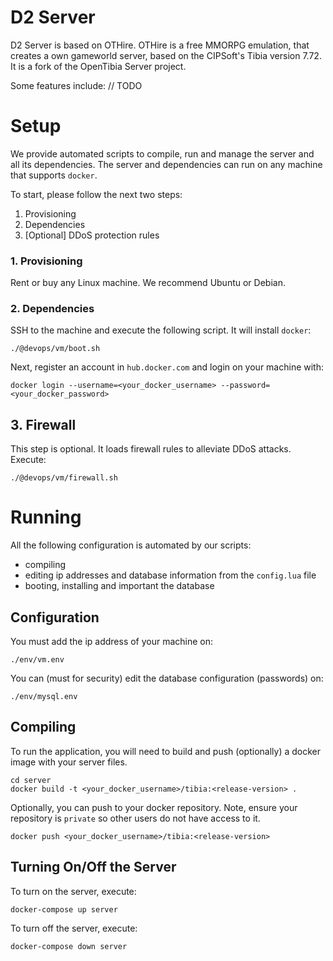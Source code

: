# D2 Server
D2 Server is based on OTHire. OTHire is a free MMORPG emulation, that creates a own gameworld server, based on the CIPSoft's Tibia version 7.72. It is a fork of the OpenTibia Server project.

Some features include:
// TODO

# Setup
We provide automated scripts to compile, run and manage the server and all its dependencies. The server and dependencies can run on any machine that supports `docker`.

To start, please follow the next two steps:
1. Provisioning 
2. Dependencies
3. [Optional] DDoS protection rules
### 1. Provisioning
Rent or buy any Linux machine. We recommend Ubuntu or Debian.
### 2. Dependencies
SSH to the machine and execute the following script. It will install `docker`: 
```
./@devops/vm/boot.sh
```
Next, register an account in `hub.docker.com` and login on your machine with:
```
docker login --username=<your_docker_username> --password=<your_docker_password>
```
## 3. Firewall
This step is optional. It loads firewall rules to alleviate DDoS attacks.
Execute:
```
./@devops/vm/firewall.sh
```
# Running
All the following configuration is automated by our scripts: 
- compiling
- editing ip addresses and database information from the `config.lua` file
- booting, installing and important the database
## Configuration
You must add the ip address of your machine on:
```
./env/vm.env
```
You can (must for security) edit the database configuration (passwords) on:
```
./env/mysql.env
```
## Compiling
To run the application, you will need to build and push (optionally) a docker image with your server files.
```
cd server
docker build -t <your_docker_username>/tibia:<release-version> .
```
Optionally, you can push to your docker repository. Note, ensure your repository is `private` so other users do not have access to it.
```
docker push <your_docker_username>/tibia:<release-version>
```
## Turning On/Off the Server
To turn on the server, execute:
```
docker-compose up server
```
To turn off the server, execute:
```
docker-compose down server
```


